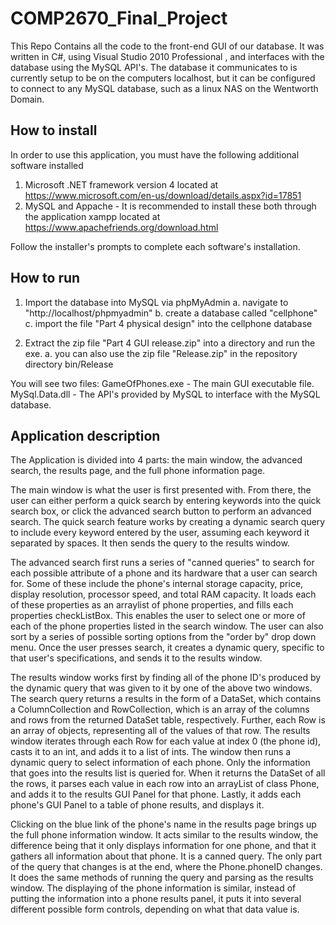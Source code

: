 # COMP2670_Final_Project
This Repo Contains all the code to the front-end GUI of our database. It was written in C#, using Visual Studio 2010 Professional , and interfaces with the database using the MySQL API's. The database it communicates to is currently setup to be on the computers localhost, but it can be configured to connect to any MySQL database, such as a linux NAS on the Wentworth Domain.

## How to install
In order to use this application, you must have the following additional software installed
1. Microsoft .NET framework version 4 located at https://www.microsoft.com/en-us/download/details.aspx?id=17851
2. MySQL and Appache - It is recommended to install these both through the application xampp located at https://www.apachefriends.org/download.html

Follow the installer's prompts to complete each software's installation.

## How to run
1. Import the database into MySQL via phpMyAdmin
  a. navigate to "http://localhost/phpmyadmin"
  b. create a database called "cellphone"
  c. import the file "Part 4 physical design" into the cellphone database

2. Extract the zip file "Part 4 GUI release.zip" into a directory and run the exe.
  a. you can also use the zip file "Release.zip" in the repository directory bin/Release
   
You will see two files:
GameOfPhones.exe - The main GUI executable file.
MySql.Data.dll - The API's provided by MySQL to interface with the MySQL database.

## Application description
The Application is divided into 4 parts: the main window, the advanced search, the results page, and the full phone information page.

The main window is what the user is first presented with. From there, the user can either perform a quick search by entering keywords into the quick search box, or click the advanced search button to perform an advanced search. The quick search feature works by creating a dynamic search query to include every keyword entered by the user, assuming each keyword it separated by spaces. It then sends the query to the results window.

The advanced search first runs a series of "canned queries" to search for each possible attribute of a phone and its hardware that a user can search for. Some of these include the phone's internal storage capacity, price, display resolution, processor speed, and total RAM capacity. It loads each of these properties as an arraylist of phone properties, and fills each properties checkListBox. This enables the user to select one or more of each of the phone properties listed in the search window. The user can also sort by a series of possible sorting options from the "order by" drop down menu. Once the user presses search, it creates a dynamic query, specific to that user's specifications, and sends it to the results window.

The results window works first by finding all of the phone ID's produced by the dynamic query that was given to it by one of the above two windows. The search query returns a results in the form of a DataSet, which contains a ColumnCollection and RowCollection, which is an array of the columns and rows from the returned DataSet table, respectively. Further, each Row is an array of objects, representing all of the values of that row. The results window iterates through each Row for each value at index 0 (the phone id), casts it to an int, and adds it to a list of ints. The window then runs a dynamic query to select information of each phone. Only the information that goes into the results list is queried for. When it returns the DataSet of all the rows, it parses each value in each row into an arrayList of class Phone, and adds it to the results GUI Panel for that phone. Lastly, it adds each phone's GUI Panel to a table of phone results, and displays it.

Clicking on the blue link of the phone's name in the results page brings up the full phone information window. It acts similar to the results window, the difference being that it only displays information for one phone, and that it gathers all information about that phone. It is a canned query. The only part of the query that changes is at the end, where the Phone.phoneID changes. It does the same methods of running the query and parsing as the results window. The displaying of the phone information is similar, instead of putting the information into a phone results panel, it puts it into several different possible form controls, depending on what that data value is.
